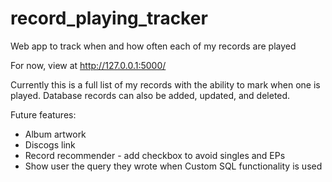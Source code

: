# record_playing_tracker
Web app to track when and how often each of my records are played

For now, view at http://127.0.0.1:5000/

Currently this is a full list of my records with the ability to mark when one is played. Database records can also be added, updated, and deleted.

Future features:

- Album artwork
- Discogs link
- Record recommender - add checkbox to avoid singles and EPs
- Show user the query they wrote when Custom SQL functionality is used